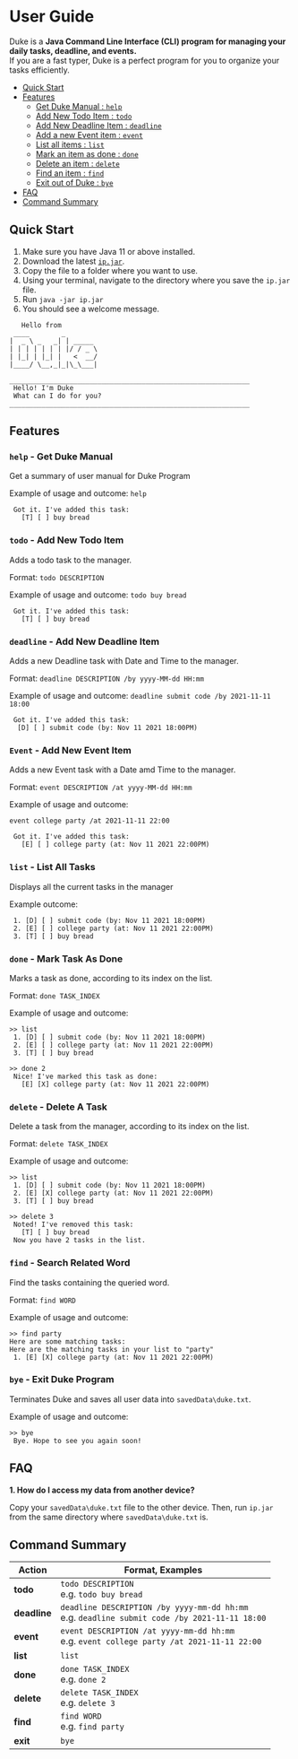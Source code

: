 # User Guide
Duke is a **Java Command Line Interface (CLI) program for managing your daily tasks, deadline, and events.** 
<br>If you are a fast typer, Duke is a perfect program for you to organize your tasks efficiently. 


* [Quick Start](#Quick-Start)
* [Features](#Features)
    * [Get Duke Manual : `help`](#help---get-duke-manual)
    * [Add New Todo Item : `todo`](#todo---add-new-todo-item)
    * [Add New Deadline Item : `deadline`](#deadline---add-new-deadline-item)
    * [Add a new Event item : `event`](#event---add-new-event-item)
    * [List all items : `list`](#list---list-all-tasks)
    * [Mark an item as done : `done`](#done---mark-task-as-done)
    * [Delete an item : `delete`](#delete---delete-a-task)
    * [Find an item : `find`](#find---search-related-word)
    * [Exit out of Duke : `bye`](#bye---exit-duke-program)
* [FAQ](#faq)
* [Command Summary](#Command-Summary)

## Quick Start
1. Make sure you have Java 11 or above installed.
2. Download the latest [`ip.jar`](https://github.com/LouisLouis19/ip/releases/download/A-Jar/ip.jar).
3. Copy the file to a folder where you want to use.
4. Using your terminal, navigate to the directory where you save the `ip.jar` file.
5. Run `java -jar ip.jar`
6. You should see a welcome message.
```
   Hello from
 ____        _        
|  _ \ _   _| | _____
| | | | | | | |/ / _ \
| |_| | |_| |   <  __/
|____/ \__,_|_|\_\___|

____________________________________________________________
 Hello! I'm Duke
 What can I do for you?
____________________________________________________________
```


## Features

### `help` - Get Duke Manual
Get a summary of user manual for Duke Program

Example of usage and outcome:
`help`

```
 Got it. I've added this task:
   [T] [ ] buy bread
```


### `todo` - Add New Todo Item
Adds a todo task to the manager.

Format: `todo DESCRIPTION`

Example of usage and outcome:
`todo buy bread`

```
 Got it. I've added this task:
   [T] [ ] buy bread
```



### `deadline` - Add New Deadline Item
Adds a new Deadline task with Date and Time to the manager.

Format: `deadline DESCRIPTION /by yyyy-MM-dd HH:mm`

Example of usage and outcome:
`deadline submit code /by 2021-11-11 18:00`

```
 Got it. I've added this task:
  [D] [ ] submit code (by: Nov 11 2021 18:00PM)
```



### `Event` - Add New Event Item
Adds a new Event task with a Date amd Time to the manager.

Format: `event DESCRIPTION /at yyyy-MM-dd HH:mm`

Example of usage and outcome:

`event college party /at 2021-11-11 22:00`

```
 Got it. I've added this task:
   [E] [ ] college party (at: Nov 11 2021 22:00PM)
```

### `list` - List All Tasks
Displays all the current tasks in the manager

Example outcome:

```
 1. [D] [ ] submit code (by: Nov 11 2021 18:00PM)
 2. [E] [ ] college party (at: Nov 11 2021 22:00PM)
 3. [T] [ ] buy bread
```

### `done` - Mark Task As Done
Marks a task as done, according to its index on the list.

Format: `done TASK_INDEX`

Example of usage and outcome:

```
>> list
 1. [D] [ ] submit code (by: Nov 11 2021 18:00PM)
 2. [E] [ ] college party (at: Nov 11 2021 22:00PM)
 3. [T] [ ] buy bread
 
>> done 2
 Nice! I've marked this task as done:
   [E] [X] college party (at: Nov 11 2021 22:00PM)
```

### `delete` - Delete A Task
Delete a task from the manager, according to its index on the list.

Format: `delete TASK_INDEX`

Example of usage and outcome:

```
>> list
 1. [D] [ ] submit code (by: Nov 11 2021 18:00PM)
 2. [E] [X] college party (at: Nov 11 2021 22:00PM)
 3. [T] [ ] buy bread
 
>> delete 3
 Noted! I've removed this task:
   [T] [ ] buy bread
 Now you have 2 tasks in the list.
```


### `find` - Search Related Word
Find the tasks containing the queried word.

Format: `find WORD`

Example of usage and outcome:

```
>> find party
Here are some matching tasks:
Here are the matching tasks in your list to "party"
 1. [E] [X] college party (at: Nov 11 2021 22:00PM)
```

### `bye` - Exit Duke Program
Terminates Duke and saves all user data into `savedData\duke.txt`.

Example of usage and outcome:
```
>> bye
 Bye. Hope to see you again soon!
```

## FAQ
**1. How do I access my data from another device?**

Copy your `savedData\duke.txt` file to the other device. Then, run `ip.jar` from the same directory
where `savedData\duke.txt` is.

## Command Summary

**Action** | **Format, Examples**
------------ | -------------
**todo**|`todo DESCRIPTION` <br>e.g. `todo buy bread`
**deadline**|`deadline DESCRIPTION /by yyyy-mm-dd hh:mm` <br>e.g. `deadline submit code /by 2021-11-11 18:00`
**event**|`event DESCRIPTION /at yyyy-mm-dd hh:mm`<br>e.g. `event college party /at 2021-11-11 22:00`
**list**|`list`
**done**|`done TASK_INDEX` <br>e.g. `done 2`
**delete**|`delete TASK_INDEX` <br>e.g. `delete 3`
**find**|`find WORD`<br>e.g. `find party`
**exit**|`bye`
